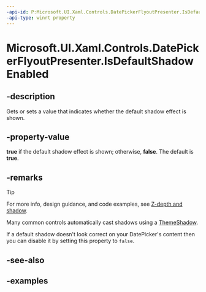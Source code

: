 ```yaml
---
-api-id: P:Microsoft.UI.Xaml.Controls.DatePickerFlyoutPresenter.IsDefaultShadowEnabled
-api-type: winrt property
---
```


<!-- Property syntax.
public bool IsDefaultShadowEnabled { get;  set; }
-->

# Microsoft.UI.Xaml.Controls.DatePickerFlyoutPresenter.IsDefaultShadowEnabled

## -description

Gets or sets a value that indicates whether the default shadow effect is shown.

## -property-value

**true** if the default shadow effect is shown; otherwise, **false**. The default is **true**.

## -remarks

> [!TIP]
> For more info, design guidance, and code examples, see [Z-depth and shadow](/windows/apps/design/layout/depth-shadow).

Many common controls automatically cast shadows using a [ThemeShadow](../microsoft.ui.xaml.media/themeshadow.md). 

If a default shadow doesn't look correct on your DatePicker's content then you can disable it by setting this property to `false`.

## -see-also

## -examples

